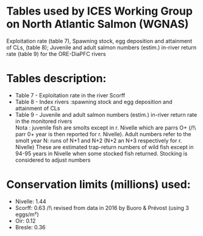 # Tables used by ICES Working Group on North Atlantic Salmon (WGNAS)

Exploitation rate (table 7), Spawning stock, egg deposition and attainment of CLs, (table 8); Juvenile and adult salmon numbers (estim.) in-river return rate (table 9) for the ORE-DiaPFC rivers

# Tables description:  

- Table 7 - Exploitation rate in the river Scorff
- Table 8 - Index rivers :spawning stock and egg deposition and attainment of CLs
- Table 9 - Juvenile and adult salmon  numbers (estim.) in-river return rate in the monitored rivers  
Nota : juvenile fish are smolts except in r. Nivelle which are parrs O+ (/!\ parr 0+ year is then reported for r. Nivelle). 
Adult numbers refer to the smolt year N: runs of N+1 and N+2 (N+2 an N+3 respectively for r. Nivelle)
These are estimated trap-return numbers of wild fish except in 94-95 years in Nivelle when some stocked fish returned. 
Stocking is considered to adjust numbers

# Conservation limits (millions) used: 

- Nivelle: 1.44 
- Scorff: 0.63 /!\ revised from data in 2016 by Buoro & Prévost (using 3 eggs/m²)
- Oir: 0.12
- Bresle: 0.36
